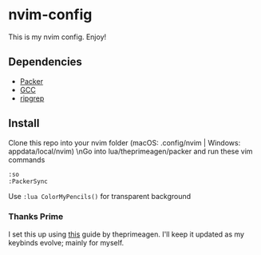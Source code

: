 # nvim-config
This is my nvim config. Enjoy!
## Dependencies
* [Packer](https://github.com/wbthomason/packer.nvim)
* [GCC](https://www.mingw-w64.org/downloads/)
* [ripgrep](https://github.com/BurntSushi/ripgrep#installation)
## Install
Clone this repo into your nvim folder (macOS: .config/nvim | Windows: appdata/local/nvim)
\nGo into lua/theprimeagen/packer and run these vim commands
```vim
:so
:PackerSync
```
Use ```:lua ColorMyPencils()``` for transparent background
### Thanks Prime
I set this up using [this](https://www.youtube.com/watch?v=w7i4amO_zaE&t=562s) guide by theprimeagen.
I'll keep it updated as my keybinds evolve; mainly for myself.

